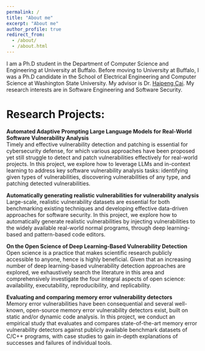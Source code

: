 ```yaml
---
permalink: /
title: "About me"
excerpt: "About me"
author_profile: true
redirect_from: 
  - /about/
  - /about.html
---
```


I am a Ph.D student in the Department of Computer Science and Engineering at University at Buffalo. Before moving to University at Buffalo, I was a Ph.D candidate in the School of Electrical Engineering and Computer Science at Washington State University. My advisor is Dr. [Haipeng Cai](https://chapering.github.io/). My research interests are in Software Engineering and Software Security.

# Research Projects:

**Automated Adaptive Prompting Large Language Models for Real-World Software Vulnerability Analysis** \
Timely and effective vulnerability detection and patching is essential for cybersecurity defense, for which various approaches have been proposed yet still struggle to detect and patch vulnerabilities effectively for real-world projects. In this project, we explore how to leverage LLMs and in-context learning to address key software vulnerability analysis tasks: identifying given types of vulnerabilities, discovering vulnerabilities of any type, and patching detected vulnerabilities.

**Automatically generating realistic vulnerabilities for vulnerability analysis** \
Large-scale, realistic vulnerability datasets are essential for both benchmarking existing techniques and developing effective data-driven approaches for software security. In this project, we explore how to automatically generate realistic vulnerabilities by injecting vulnerabilities to the widely available real-world normal programs, through deep learning-based and pattern-based code editors.

**On the Open Science of Deep Learning-Based Vulnerability Detection** \
Open science is a practice that makes scientific research publicly accessible to anyone, hence is highly beneficial. Given that an increasing number of deep learning-based vulnerability detection approaches are explored, we exhaustively search the literature in this area and comprehensively investigate the four integral aspects of open science: availability, executability, reproducibility, and replicability.

**Evaluating and comparing memory error vulnerability detectors** \
Memory error vulnerabilities have been consequential and several well-known, open-source memory error vulnerability detectors exist, built on static and/or dynamic code analysis. In this project, we conduct an empirical study that evaluates and compares state-of-the-art memory error vulnerability detectors against publicly available benchmark datasets of C/C++ programs, with case studies to gain in-depth explanations of successes and failures of individual tools.


